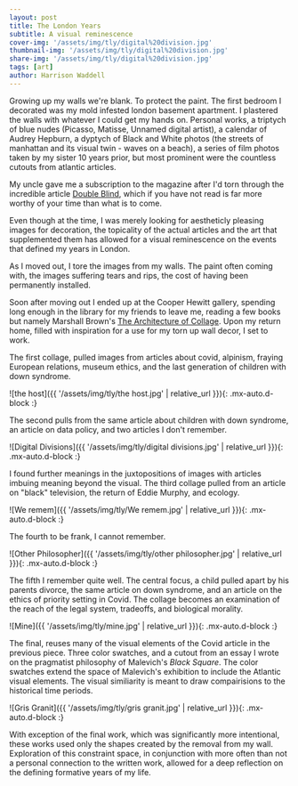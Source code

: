```yaml
---
layout: post
title: The London Years
subtitle: A visual reminescence
cover-img: '/assets/img/tly/digital%20division.jpg'
thumbnail-img: '/assets/img/tly/digital%20division.jpg'
share-img: '/assets/img/tly/digital%20division.jpg'
tags: [art]
author: Harrison Waddell
---
```


Growing up my walls we're blank. To protect the paint. The first bedroom I decorated was my mold infested london basement apartment. I plastered the walls with whatever I could get my hands on. Personal works, a triptych of blue nudes (Picasso, Matisse, Unnamed digital artist), a calendar of Audrey Hepburn, a dyptych of Black and White photos (the streets of manhattan and its visual twin - waves on a beach), a series of film photos taken by my sister 10 years prior, but most prominent were the countless cutouts from atlantic articles.  

My uncle gave me a subscription to the magazine after I'd torn through the incredible article [Double Blind](https://www.theatlantic.com/magazine/archive/2006/04/double-blind/304710/), which if you have not read is far more worthy of your time than what is to come. 

Even though at the time, I was merely looking for aestheticly pleasing images for decoration, the topicality of the actual articles and the art that supplemented them has allowed for a visual reminescence on the events that defined my years in London.

As I moved out, I tore the images from my walls. The paint often coming with, the images suffering tears and rips, the cost of having been permanently installed.

Soon after moving out I ended up at the Cooper Hewitt gallery, spending long enough in the library for my friends to leave me, reading a few books but namely Marshall Brown's [The Architecture of Collage](https://marshallbrownprojects.com/THE-ARCHITECTURE-OF-COLLAGE). Upon my return home, filled with inspiration for a use for my torn up wall decor, I set to work.  

The first collage, pulled images from articles about covid, alpinism, fraying European relations, museum ethics, and the last generation of children with down syndrome.  

![the host]({{ '/assets/img/tly/the host.jpg' | relative_url }}){: .mx-auto.d-block :}

The second pulls from the same article about children with down syndrome, an article on data policy, and two articles I don't remember.

![Digital Divisions]({{ '/assets/img/tly/digital divisions.jpg' | relative_url }}){: .mx-auto.d-block :}

I found further meanings in the juxtopositions of images with articles imbuing meaning beyond the visual. The third collage pulled from an article on "black" television, the return of Eddie Murphy, and ecology. 

![We remem]({{ '/assets/img/tly/We remem.jpg' | relative_url }}){: .mx-auto.d-block :}

The fourth to be frank, I cannot remember. 

![Other Philosopher]({{ '/assets/img/tly/other philosopher.jpg' | relative_url }}){: .mx-auto.d-block :}

The fifth I remember quite well. The central focus, a child pulled apart by his parents divorce, the same article on down syndrome, and an article on the ethics of priority setting in Covid. The collage becomes an examination of the reach of the legal system, tradeoffs, and biological morality.

![Mine]({{ '/assets/img/tly/mine.jpg' | relative_url }}){: .mx-auto.d-block :}

The final, reuses many of the visual elements of the Covid article in the previous piece. Three color swatches, and a cutout from an essay I wrote on the pragmatist philosophy of Malevich's *Black Square*. The color swatches extend the space of Malevich's exhibition to include the Atlantic visual elements. The visual similiarity is meant to draw compairisions to the historical time periods. 

![Gris Granit]({{ '/assets/img/tly/gris granit.jpg' | relative_url }}){: .mx-auto.d-block :}

With exception of the final work, which was significantly more intentional, these works used only the shapes created by the removal from my wall. Exploration of this constraint space, in conjunction with more often than not a personal connection to the written work, allowed for a deep reflection on the defining formative years of my life. 
